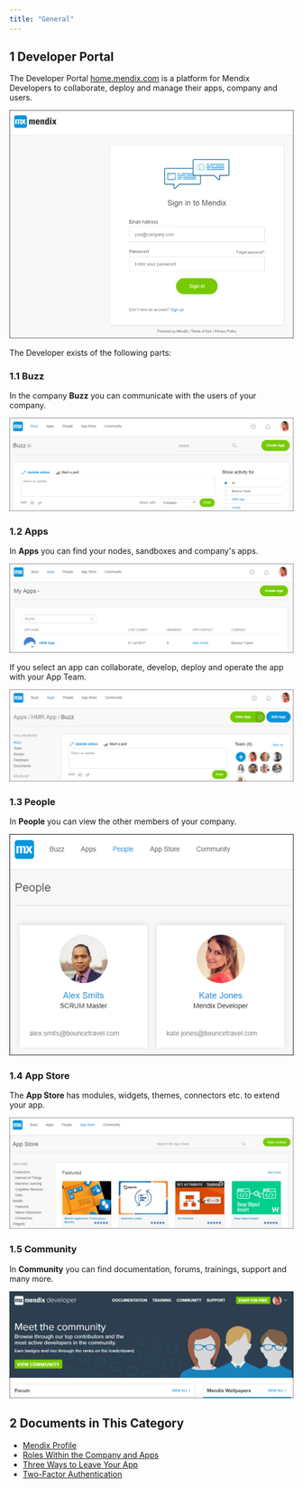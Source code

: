 ```yaml
---
title: "General"
---
```


## 1 Developer Portal

The Developer Portal [home.mendix.com](http://home.mendix.com) is a platform for Mendix Developers to collaborate, deploy and manage their apps, company and users. 

  ![](attachments/developer-portal.png)

The Developer exists of the following parts:

### 1.1 Buzz

In the company **Buzz** you can communicate with the users of your company.

  ![](attachments/developerportal-buzz.png)
  
### 1.2 Apps

In **Apps** you can find your nodes, sandboxes and company's apps.

  ![](attachments/developerportal-apps.png)

If you select an app can collaborate, develop, deploy and operate the app with your App Team.

  ![](attachments/apps.png)
  
### 1.3 People

In **People** you can view the other members of your company.

  ![](attachments/developerportal-people.png)
  
### 1.4 App Store

The **App Store** has modules, widgets, themes, connectors etc. to extend your app.

  ![](attachments/developerportal-appstore.png)
  
### 1.5 Community  

In **Community** you can find documentation, forums, trainings, support and many more.

  ![](attachments/developerportal-community.png)

## 2 Documents in This Category

* [Mendix Profile](mendixprofile)
* [Roles Within the Company and Apps](roles)
* [Three Ways to Leave Your App](leave-app)
* [Two-Factor Authentication](twofactor-authenticator)
